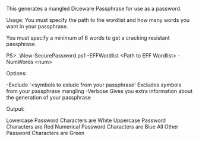 This generates a mangled Diceware Passphrase for use as a password.

Usage:
You must specify the path to the wordlist and how many words you want in your passphrase.

You must specify a minimum of 6 words to get a cracking resistant passphrase.

PS> .\New-SecurePassword.ps1 -EFFWordlist \<Path to EFF Wordlist\> -NumWords \<num\>

Options:

-Exclude '<symbols to exlude from your passphrase'
  Excludes symbols from your passphrase mangling
-Verbose
  Gives you extra information about the generation of your passphrase

Output:

Lowercase Password Characters are White
Uppercase Password Characters are Red
Numerical Password Characters are Blue
All Other Password Characters are Green 

